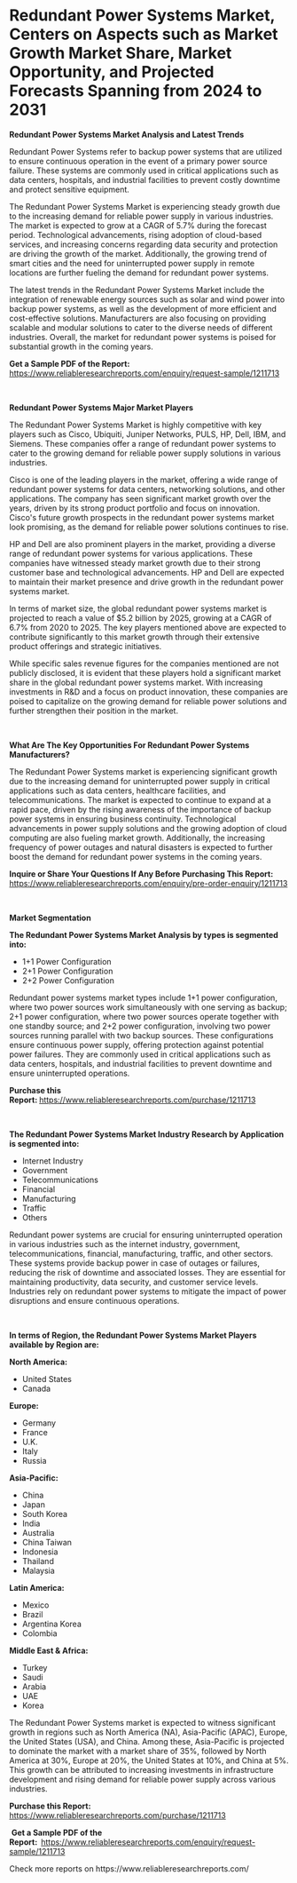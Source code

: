 <p><h1>Redundant Power Systems Market, Centers on Aspects such as Market Growth Market Share, Market Opportunity, and Projected Forecasts Spanning from 2024 to 2031</h1></p><p><strong>Redundant Power Systems Market Analysis and Latest Trends</strong></p>
<p><p>Redundant Power Systems refer to backup power systems that are utilized to ensure continuous operation in the event of a primary power source failure. These systems are commonly used in critical applications such as data centers, hospitals, and industrial facilities to prevent costly downtime and protect sensitive equipment.</p><p>The Redundant Power Systems Market is experiencing steady growth due to the increasing demand for reliable power supply in various industries. The market is expected to grow at a CAGR of 5.7% during the forecast period. Technological advancements, rising adoption of cloud-based services, and increasing concerns regarding data security and protection are driving the growth of the market. Additionally, the growing trend of smart cities and the need for uninterrupted power supply in remote locations are further fueling the demand for redundant power systems.</p><p>The latest trends in the Redundant Power Systems Market include the integration of renewable energy sources such as solar and wind power into backup power systems, as well as the development of more efficient and cost-effective solutions. Manufacturers are also focusing on providing scalable and modular solutions to cater to the diverse needs of different industries. Overall, the market for redundant power systems is poised for substantial growth in the coming years.</p></p>
<p><strong>Get a Sample PDF of the Report:&nbsp;</strong> <a href="https://www.reliableresearchreports.com/enquiry/request-sample/1211713">https://www.reliableresearchreports.com/enquiry/request-sample/1211713</a></p>
<p>&nbsp;</p>
<p><strong>Redundant Power Systems Major Market Players</strong></p>
<p><p>The Redundant Power Systems Market is highly competitive with key players such as Cisco, Ubiquiti, Juniper Networks, PULS, HP, Dell, IBM, and Siemens. These companies offer a range of redundant power systems to cater to the growing demand for reliable power supply solutions in various industries.</p><p>Cisco is one of the leading players in the market, offering a wide range of redundant power systems for data centers, networking solutions, and other applications. The company has seen significant market growth over the years, driven by its strong product portfolio and focus on innovation. Cisco's future growth prospects in the redundant power systems market look promising, as the demand for reliable power solutions continues to rise.</p><p>HP and Dell are also prominent players in the market, providing a diverse range of redundant power systems for various applications. These companies have witnessed steady market growth due to their strong customer base and technological advancements. HP and Dell are expected to maintain their market presence and drive growth in the redundant power systems market.</p><p>In terms of market size, the global redundant power systems market is projected to reach a value of $5.2 billion by 2025, growing at a CAGR of 6.7% from 2020 to 2025. The key players mentioned above are expected to contribute significantly to this market growth through their extensive product offerings and strategic initiatives.</p><p>While specific sales revenue figures for the companies mentioned are not publicly disclosed, it is evident that these players hold a significant market share in the global redundant power systems market. With increasing investments in R&D and a focus on product innovation, these companies are poised to capitalize on the growing demand for reliable power solutions and further strengthen their position in the market.</p></p>
<p>&nbsp;</p>
<p><strong>What Are The Key Opportunities For Redundant Power Systems Manufacturers?</strong></p>
<p><p>The Redundant Power Systems market is experiencing significant growth due to the increasing demand for uninterrupted power supply in critical applications such as data centers, healthcare facilities, and telecommunications. The market is expected to continue to expand at a rapid pace, driven by the rising awareness of the importance of backup power systems in ensuring business continuity. Technological advancements in power supply solutions and the growing adoption of cloud computing are also fueling market growth. Additionally, the increasing frequency of power outages and natural disasters is expected to further boost the demand for redundant power systems in the coming years.</p></p>
<p><strong>Inquire or Share Your Questions If Any Before Purchasing This Report:</strong> <a href="https://www.reliableresearchreports.com/enquiry/pre-order-enquiry/1211713">https://www.reliableresearchreports.com/enquiry/pre-order-enquiry/1211713</a></p>
<p>&nbsp;</p>
<p><strong>Market Segmentation</strong></p>
<p><strong>The Redundant Power Systems Market Analysis by types is segmented into:</strong></p>
<p><ul><li>1+1 Power Configuration</li><li>2+1 Power Configuration</li><li>2+2 Power Configuration</li></ul></p>
<p><p>Redundant power systems market types include 1+1 power configuration, where two power sources work simultaneously with one serving as backup; 2+1 power configuration, where two power sources operate together with one standby source; and 2+2 power configuration, involving two power sources running parallel with two backup sources. These configurations ensure continuous power supply, offering protection against potential power failures. They are commonly used in critical applications such as data centers, hospitals, and industrial facilities to prevent downtime and ensure uninterrupted operations.</p></p>
<p><strong>Purchase this Report:&nbsp;</strong><a href="https://www.reliableresearchreports.com/purchase/1211713">https://www.reliableresearchreports.com/purchase/1211713</a></p>
<p>&nbsp;</p>
<p><strong>The Redundant Power Systems Market Industry Research by Application is segmented into:</strong></p>
<p><ul><li>Internet Industry</li><li>Government</li><li>Telecommunications</li><li>Financial</li><li>Manufacturing</li><li>Traffic</li><li>Others</li></ul></p>
<p><p>Redundant power systems are crucial for ensuring uninterrupted operation in various industries such as the internet industry, government, telecommunications, financial, manufacturing, traffic, and other sectors. These systems provide backup power in case of outages or failures, reducing the risk of downtime and associated losses. They are essential for maintaining productivity, data security, and customer service levels. Industries rely on redundant power systems to mitigate the impact of power disruptions and ensure continuous operations.</p></p>
<p>&nbsp;</p>
<p><strong>In terms of Region, the Redundant Power Systems Market Players available by Region are:</strong></p>
<p>
    <p> <strong> North America: </strong>
        <ul>
            <li>United States</li>
            <li>Canada</li>
        </ul>
        </p> 
    <p> <strong> Europe: </strong>
        <ul>
            <li>Germany</li>
            <li>France</li>
            <li>U.K.</li>
            <li>Italy</li>
            <li>Russia</li>
        </ul>
        </p> 
    <p> <strong> Asia-Pacific: </strong>
        <ul>
            <li>China</li>
            <li>Japan</li>
            <li>South Korea</li>
            <li>India</li>
            <li>Australia</li>
            <li>China Taiwan</li>
            <li>Indonesia</li>
            <li>Thailand</li>
            <li>Malaysia</li>
        </ul>
        </p> 
    <p> <strong> Latin America: </strong>
        <ul>
            <li>Mexico</li>
            <li>Brazil</li>
            <li>Argentina Korea</li>
            <li>Colombia</li>
        </ul>
        </p> 
    <p> <strong> Middle East & Africa: </strong>
        <ul>
            <li>Turkey</li>
            <li>Saudi</li>
            <li>Arabia</li>
            <li>UAE</li>
            <li>Korea</li>
        </ul>
    </p>
    </p>
<p><p>The Redundant Power Systems market is expected to witness significant growth in regions such as North America (NA), Asia-Pacific (APAC), Europe, the United States (USA), and China. Among these, Asia-Pacific is projected to dominate the market with a market share of 35%, followed by North America at 30%, Europe at 20%, the United States at 10%, and China at 5%. This growth can be attributed to increasing investments in infrastructure development and rising demand for reliable power supply across various industries.</p></p>
<p><strong>Purchase this Report: </strong><a href="https://www.reliableresearchreports.com/purchase/1211713">https://www.reliableresearchreports.com/purchase/1211713</a></p>
<p>&nbsp;<strong>Get a Sample PDF of the Report:&nbsp;&nbsp;</strong><a href="https://www.reliableresearchreports.com/enquiry/request-sample/1211713">https://www.reliableresearchreports.com/enquiry/request-sample/1211713</a></p>
<p><strong></strong></p>
<p>Check more reports on https://www.reliableresearchreports.com/</p>